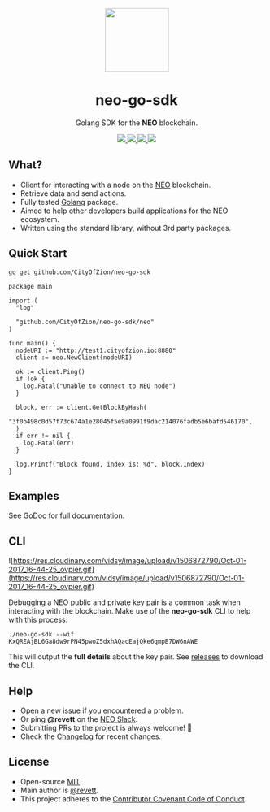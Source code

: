 <p align="center">
  <img 
    src="http://res.cloudinary.com/vidsy/image/upload/v1503160820/CoZ_Icon_DARKBLUE_200x178px_oq0gxm.png" 
    width="125px"
  >
</p>

<h1 align="center">neo-go-sdk</h1>

<p align="center">
  Golang SDK for the <b>NEO</b> blockchain.
</p>

<p align="center">
  <a href="https://github.com/CityOfZion/neo-go-sdk/releases">
    <img src="https://img.shields.io/github/tag/CityOfZion/neo-go-sdk.svg?style=flat">
  </a>
  <a href="https://circleci.com/gh/CityOfZion/neo-go-sdk/tree/master">
    <img src="https://circleci.com/gh/CityOfZion/neo-go-sdk/tree/master.svg?style=shield">
  </a>
  <a href="https://goreportcard.com/report/github.com/CityOfZion/neo-go-sdk">
    <img src="https://goreportcard.com/badge/github.com/CityOfZion/neo-go-sdk">
  </a>
  <a href="https://godoc.org/github.com/CityOfZion/neo-go-sdk/neo">
    <img src="https://godoc.org/github.com/CityOfZion/neo-go-sdk?status.svg">
  </a>
</p>

## What?

- Client for interacting with a node on the [NEO](http://neo.org/) blockchain.
- Retrieve data and send actions.
- Fully tested [Golang](https://golang.org/) package.
- Aimed to help other developers build applications for the NEO ecosystem.
- Written using the standard library, without 3rd party packages. 

## Quick Start

```
go get github.com/CityOfZion/neo-go-sdk
```

```golang
package main

import (
  "log"

  "github.com/CityOfZion/neo-go-sdk/neo"
)

func main() {
  nodeURI := "http://test1.cityofzion.io:8880"
  client := neo.NewClient(nodeURI)

  ok := client.Ping()
  if !ok {
    log.Fatal("Unable to connect to NEO node")
  }

  block, err := client.GetBlockByHash(
    "3f0b498c0d57f73c674a1e28045f5e9a0991f9dac214076fadb5e6bafd546170",
  )
  if err != nil {
    log.Fatal(err)
  }

  log.Printf("Block found, index is: %d", block.Index)
}
```

## Examples

See [GoDoc](https://godoc.org/github.com/CityOfZion/neo-go-sdk/neo) for full documentation.

## CLI

![https://res.cloudinary.com/vidsy/image/upload/v1506872790/Oct-01-2017_16-44-25_ovpier.gif](https://res.cloudinary.com/vidsy/image/upload/v1506872790/Oct-01-2017_16-44-25_ovpier.gif)

Debugging a NEO public and private key pair is a common task when interacting with the blockchain.
Make use of the **neo-go-sdk** CLI to help with this process:

```
./neo-go-sdk --wif KxQREAjBL6Ga8dw9rPN45pwoZ5dxhAQacEajQke6qmpB7DW6nAWE
```

This will output the **full details** about the key pair. See [releases](https://github.com/CityOfZion/neo-go-sdk/releases) to download the CLI.

## Help

- Open a new [issue](https://github.com/CityOfZion/neo-go-sdk/issues/new) if you encountered a problem.
- Or ping **@revett** on the [NEO Slack](https://neo-slack-invite.herokuapp.com).
- Submitting PRs to the project is always welcome! 🎉
- Check the [Changelog](https://github.com/CityOfZion/neo-go-sdk/blob/master/CHANGELOG.md) for recent changes.

## License

- Open-source [MIT](https://github.com/CityOfZion/neo-go-sdk/blob/master/LICENSE).
- Main author is [@revett](https://github.com/revett).
- This project adheres to the [Contributor Covenant Code of Conduct](https://github.com/goreleaser/goreleaser/blob/master/CODE_OF_CONDUCT.md).